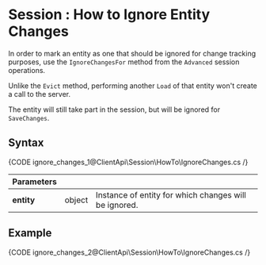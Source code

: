 # Session : How to Ignore Entity Changes

In order to mark an entity as one that should be ignored for change tracking purposes, use the `IgnoreChangesFor` method from the `Advanced` session operations.  

Unlike the `Evict` method, performing another `Load` of that entity won't create a call to the server.  

The entity will still take part in the session, but will be ignored for `SaveChanges`.  

## Syntax

{CODE ignore_changes_1@ClientApi\Session\HowTo\IgnoreChanges.cs /}

| Parameters | | |
| ------------- | ------------- | ----- |
| **entity** | object | Instance of entity for which changes will be ignored. |


## Example

{CODE ignore_changes_2@ClientApi\Session\HowTo\IgnoreChanges.cs /}
